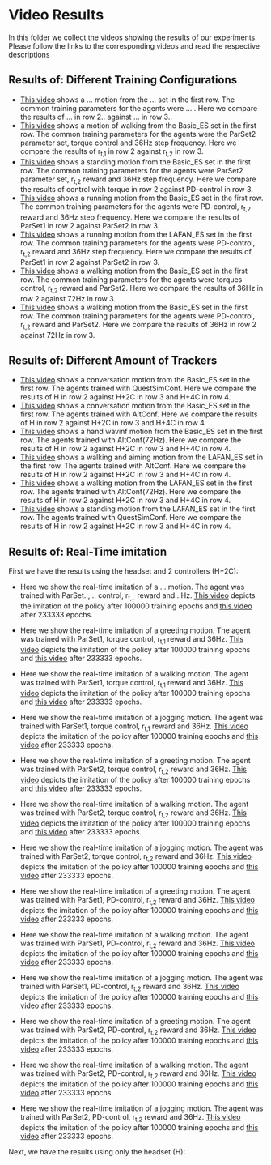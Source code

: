# Video Results

In this folder we collect the videos showing the results of our experiments. Please follow the links to the corresponding videos and read the respective descriptions

## Results of: Different Training Configurations

- [This video]() shows a ... motion from the ... set in the first row. The common training parameters for the agents were ... . Here we compare the results of ... in row 2.. against ... in row 3..
- [This video](rew_rt1_vs_rt2_sync_max.mp4) shows a motion of walking from the Basic_ES set in the first row. The common training parameters for the agents were the ParSet2 parameter set, torque control and 36Hz step frequency. Here we compare the results of r<sub>t,1</sub> in row 2 against r<sub>t,2</sub> in row 3.
- [This video](control_to_vs_pd_sync_max.mp4) shows a standing motion from the Basic_ES set in the first row. The common training parameters for the agents were ParSet2 parameter set, r<sub>t,2</sub> reward and 36Hz step frequency. Here we compare the results of control with torque in row 2 against PD-control in row 3.
- [This video](bandai_que_vs_alt_altbetter_sync_max.mp4) shows a running motion from the Basic_ES set in the first row. The common training parameters for the agents were PD-control, r<sub>t,2</sub> reward and 36Hz step frequency. Here we compare the results of ParSet1 in row 2 against ParSet2 in row 3.
- [This video](lafan_que_vs_alt_quebetter_sync_max_dch.mp4) shows a running motion from the LAFAN_ES set in the first row. The common training parameters for the agents were PD-control, r<sub>t,2</sub> reward and 36Hz step frequency. Here we compare the results of ParSet1 in row 2 against ParSet2 in row 3.
- [This video](diff_rt2_alt_to_36_vs_72sync_max_dch.mp4) shows a walking motion from the Basic_ES set in the first row. The common training parameters for the agents were torques control, r<sub>t,2</sub> reward and ParSet2. Here we compare the results of 36Hz in row 2 against 72Hz in row 3.
- [This video](sim_rt2_alt_pd_36_vs_72sync_max_dch.mp4) shows a walking motion from the Basic_ES set in the first row. The common training parameters for the agents were PD-control, r<sub>t,2</sub> reward and ParSet2. Here we compare the results of 36Hz in row 2 against 72Hz in row 3.

## Results of: Different Amount of Trackers
- [This video](questsim_sync_max.mp4) shows a conversation motion from the Basic_ES set in the first row. The agents trained with QuestSimConf. Here we compare the results of H in row 2 against H+2C in row 3 and H+4C in row 4.
- [This video](par_sync_max_dch.mp4) shows a conversation motion from the Basic_ES set in the first row. The agents trained with AltConf. Here we compare the results of H in row 2 against H+2C in row 3 and H+4C in row 4.
- [This video](72par_sync_max_dch.mp4) shows a hand wavinf motion from the Basic_ES set in the first row. The agents trained with AltConf(72Hz). Here we compare the results of H in row 2 against H+2C in row 3 and H+4C in row 4.
- [This video](waa_par_sync_max_dch.mp4) shows a walking and aiming motion from the LAFAN_ES set in the first row. The agents trained with AltConf. Here we compare the results of H in row 2 against H+2C in row 3 and H+4C in row 4.
- [This video](w2s1_72par_sync_max_dch.mp4) shows a walking motion from the LAFAN_ES set in the first row. The agents trained with AltConf(72Hz). Here we compare the results of H in row 2 against H+2C in row 3 and H+4C in row 4.
- [This video](w3s2_questsim_sync_max_dch.mp4) shows a standing motion from the LAFAN_ES set in the first row. The agents trained with QuestSimConf. Here we compare the results of H in row 2 against H+2C in row 3 and H+4C in row 4.
## Results of: Real-Time imitation
First we have the results using the headset and 2 controllers (H+2C):
- Here we show the real-time imitation of a ... motion. The agent was trained with ParSet.., .. control, r<sub>t,..</sub> reward and ..Hz. [This video]() depicts the imitation of the policy after 100000 training epochs and [this video]() after 233333 epochs.
- Here we show the real-time imitation of a greeting motion. The agent was trained with ParSet1, torque control, r<sub>t,1</sub> reward and 36Hz. [This video](greetings_torque_rt1_QuestSimPar_sync_max.mp4) depicts the imitation of the policy after 100000 training epochs and [this video](greetings_torque_rt1_QuestSimPar__233_sync_max.mp4) after 233333 epochs.
- Here we show the real-time imitation of a walking motion. The agent was trained with ParSet1, torque control, r<sub>t,1</sub> reward and 36Hz. [This video](eight_walk_torque_rt1_QuestSimPar_sync_max.mp4) depicts the imitation of the policy after 100000 training epochs and [this video](eight_walk_torque_rt1_QuestSimPar_233_sync_max.mp4) after 233333 epochs.
- Here we show the real-time imitation of a jogging motion. The agent was trained with ParSet1, torque control, r<sub>t,1</sub> reward and 36Hz. [This video](jog_torque_rt1_QuestSimPar_sync_max.mp4) depicts the imitation of the policy after 100000 training epochs and [this video](jog_torque_rt1_QuestSimPar__233_sync_max.mp4) after 233333 epochs.


- Here we show the real-time imitation of a greeting motion. The agent was trained with ParSet2, torque control, r<sub>t,2</sub> reward and 36Hz. [This video](greetings_torque_rt2_AltPar_100_sync_max.mp4) depicts the imitation of the policy after 100000 training epochs and [this video](video_results/greetings_torque_rt2_AltPar_233_sync_max.mp4) after 233333 epochs.
- Here we show the real-time imitation of a walking motion. The agent was trained with ParSet2, torque control, r<sub>t,2</sub> reward and 36Hz. [This video](video_results/eight_walk_torque_rt2_AltPar_100_sync_max.mp4) depicts the imitation of the policy after 100000 training epochs and [this video](video_results/eight_walk_torque_rt2_AltPar_233_sync_max.mp4) after 233333 epochs.
- Here we show the real-time imitation of a jogging motion. The agent was trained with ParSet2, torque control, r<sub>t,2</sub> reward and 36Hz. [This video](video_results/jog_torque_rt2_AltPar_100_sync_max.mp4) depicts the imitation of the policy after 100000 training epochs and [this video](video_results/jog_torque_rt2_AltPar_233_sync_max.mp4) after 233333 epochs.

- Here we show the real-time imitation of a greeting motion. The agent was trained with ParSet1, PD-control, r<sub>t,2</sub> reward and 36Hz. [This video](video_results/greeting_PD_rt2_QuestSimPar__36Hz__100_sync_max.mp4) depicts the imitation of the policy after 100000 training epochs and [this video](video_results/greetings_PD_rt2_QuestSimPar233_sync_max.mp4) after 233333 epochs.
- Here we show the real-time imitation of a walking motion. The agent was trained with ParSet1, PD-control, r<sub>t,2</sub> reward and 36Hz. [This video](video_results/eight_walk_PD_rt2_QuestSimPar__36Hz__100_sync_max.mp4) depicts the imitation of the policy after 100000 training epochs and [this video](video_results/eight_walk_PD_rt2_QuestSimPar_233_sync_max.mp4) after 233333 epochs.
- Here we show the real-time imitation of a jogging motion. The agent was trained with ParSet1, PD-control, r<sub>t,2</sub> reward and 36Hz. [This video](video_results/jog_PD_rt2_QuestSimPar__36Hz__100_sync_max.mp4) depicts the imitation of the policy after 100000 training epochs and [this video](video_results/jog__PD_rt2_QuestSimPar_233_sync_max.mp4) after 233333 epochs.

- Here we show the real-time imitation of a greeting motion. The agent was trained with ParSet2, PD-control, r<sub>t,2</sub> reward and 36Hz. [This video](video_results/greeting_PD_rt2_AltPar___36Hz_100_sync_max.mp4) depicts the imitation of the policy after 100000 training epochs and [this video](video_results/greetings_PD_rt2_AltPar___36Hz__233_sync_max.mp4) after 233333 epochs.
- Here we show the real-time imitation of a walking motion. The agent was trained with ParSet2, PD-control, r<sub>t,2</sub> reward and 36Hz. [This video](video_results/eight_walk_PD_rt2_AltPar___36Hz_100_sync_max.mp4) depicts the imitation of the policy after 100000 training epochs and [this video](video_results/eight_walk_PD_rt2_AltPar___36Hz__233_sync_max.mp4) after 233333 epochs.
- Here we show the real-time imitation of a jogging motion. The agent was trained with ParSet2, PD-control, r<sub>t,2</sub> reward and 36Hz. [This video](video_results/jog_PD_rt2_AltPar___36Hz_100_sync_max.mp4) depicts the imitation of the policy after 100000 training epochs and [this video](video_results/jog_PD_rt2_AltPar___36Hz__233_sync_max.mp4) after 233333 epochs.



Next, we have the results using only the headset (H):


